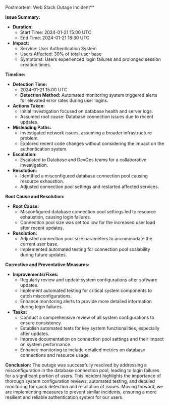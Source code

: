 Postmortem: Web Stack Outage Incident**

**Issue Summary:**
- **Duration:** 
  - Start Time: 2024-01-21 15:00 UTC
  - End Time: 2024-01-21 18:30 UTC
- **Impact:** 
  - Service: User Authentication System
  - Users Affected: 30% of total user base
  - Symptoms: Users experienced login failures and prolonged session creation times.

**Timeline:**
- **Detection Time:** 
  - 2024-01-21 15:00 UTC
  - **Detection Method:** Automated monitoring system triggered alerts for elevated error rates during user logins.
- **Actions Taken:** 
  - Initial investigation focused on database health and server logs.
  - Assumed root cause: Database connection issues due to recent updates.
- **Misleading Paths:** 
  - Investigated network issues, assuming a broader infrastructure problem.
  - Explored recent code changes without considering the impact on the authentication system.
- **Escalation:** 
  - Escalated to Database and DevOps teams for a collaborative investigation.
- **Resolution:** 
  - Identified a misconfigured database connection pool causing resource exhaustion.
  - Adjusted connection pool settings and restarted affected services.

**Root Cause and Resolution:**
- **Root Cause:** 
  - Misconfigured database connection pool settings led to resource exhaustion, causing login failures.
  - Connection pool size was set too low for the increased user load after recent updates.
- **Resolution:** 
  - Adjusted connection pool size parameters to accommodate the current user base.
  - Implemented automated testing for connection pool scalability during future updates.

**Corrective and Preventative Measures:**
- **Improvements/Fixes:**
  - Regularly review and update system configurations after software updates.
  - Implement automated testing for critical system components to catch misconfigurations.
  - Enhance monitoring alerts to provide more detailed information during login failures.
- **Tasks:**
  - Conduct a comprehensive review of all system configurations to ensure consistency.
  - Establish automated tests for key system functionalities, especially after updates.
  - Improve documentation on connection pool settings and their impact on system performance.
  - Enhance monitoring to include detailed metrics on database connections and resource usage.

**Conclusion:**
The outage was successfully resolved by addressing a misconfiguration in the database connection pool, leading to login failures for a significant portion of users. This incident highlights the importance of thorough system configuration reviews, automated testing, and detailed monitoring for quick detection and resolution of issues. Moving forward, we are implementing measures to prevent similar incidents, ensuring a more resilient and reliable authentication system for our users.


